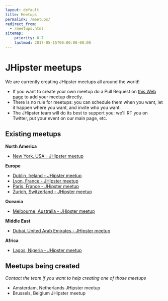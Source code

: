 ```yaml
---
layout: default
title: Meetups
permalink: /meetups/
redirect_from:
  - /meetups.html
sitemap:
    priority: 0.7
    lastmod: 2017-05-15T00:00:00-00:00
---
```


# <i class="fa fa-meetup "></i> JHipster meetups

We are currently creating JHipster meetups all around the world!

- If you want to create your own meetup do a Pull Request on [this Web page](https://github.com/jhipster/jhipster.github.io/blob/master/pages/meetups.md) to add your meetup directly.
- There is no rule for meetups: you can schedule them when you want, let it happen where you want, and invite who you want.
- The JHipster team will do its best to support you: we'll RT you on Twitter, put your event on our main page, etc.

## Existing meetups

**North America**

- [New York, USA - JHipster meetup](https://www.meetup.com/JHipster-NYC/)

**Europe**

- [Dublin, Ireland - JHipster meetup](https://www.meetup.com/JHipsterDublin/)
- [Lyon, France - JHipster meetup](https://www.meetup.com/JHipster-Lyon/)
- [Paris, France - JHipster meetup](https://www.meetup.com/JHipster-User-Group/)
- [Zurich, Switzerland - JHipster meetup](https://www.meetup.com/JHipster/)

**Oceania**

- [Melbourne, Australia - JHipster meetup](https://www.meetup.com/fr-FR/jHipster-Melbourne/)

**Middle East**

- [Dubai, United Arab Emirates - JHipster meetup](https://www.meetup.com/JHipster-Dubai/)

**Africa**

- [Lagos, Nigeria - JHipster meetup](https://www.meetup.com/JHipster-Nigeria/)

## Meetups being created

*Contact the team if you want to help creating one of those meetups*

- Amsterdam, Netherlands JHipster meetup
- Brussels, Belgium JHipster meetup
